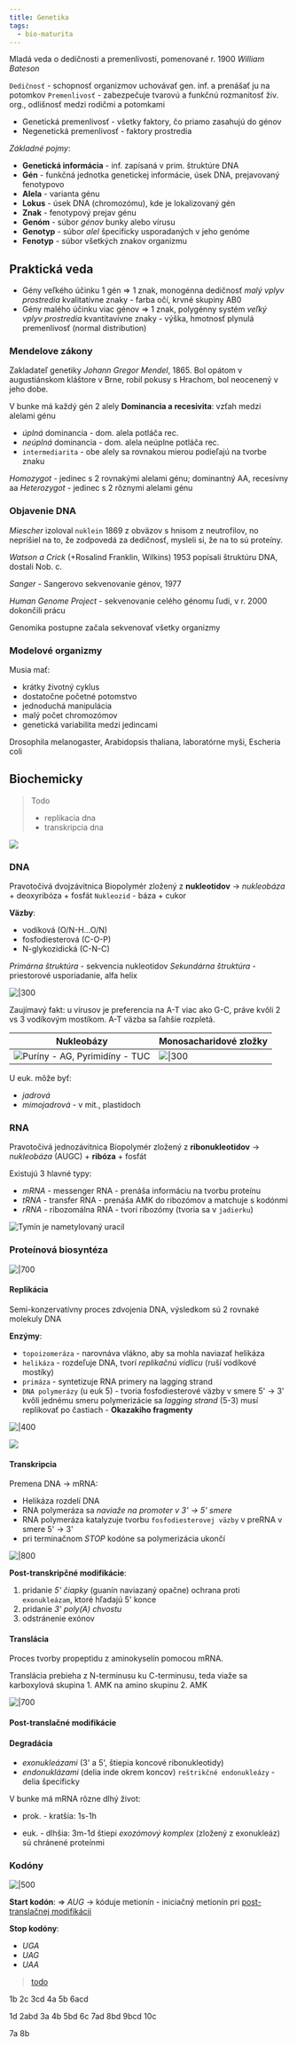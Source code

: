 ```yaml
---
title: Genetika
tags:
  - bio-maturita
---
```


Mladá veda o dedičnosti a premenlivosti, pomenované r. 1900 *William Bateson*

`Dedičnosť` - schopnosť organizmov uchovávať gen. inf. a prenášať ju na potomkov
`Premenlivosť` - zabezpečuje tvarovú a funkčnú rozmanitosť živ. org., odlišnosť medzi rodičmi a potomkami
- Genetická premenlivosť - všetky faktory, čo priamo zasahujú do génov
- Negenetická premenlivosť - faktory prostredia

*Základné pojmy*:
- **Genetická informácia** - inf. zapísaná v prim. štruktúre DNA
- **Gén** - funkčná jednotka genetickej informácie, úsek DNA, prejavovaný fenotypovo
- **Alela** - varianta génu
- **Lokus** - úsek DNA (chromozómu), kde je lokalizovaný gén
- **Znak** - fenotypový prejav génu
- **Genóm** - súbor *génov* bunky alebo vírusu
- **Genotyp** - súbor *alel* špecificky usporadaných v jeho genóme
- **Fenotyp** - súbor všetkých znakov organizmu

## Praktická veda

- Gény veľkého účinku
	1 gén => 1 znak, monogénna dedičnosť
	*malý vplyv prostredia*
	kvalitatívne znaky - farba očí, krvné skupiny AB0
- Gény malého účinku
	viac génov => 1 znak, polygénny systém
	*veľký vplyv prostredia*
	kvantitavívne znaky - výška, hmotnosť
	plynulá premenlivosť (normal distribution)

### Mendelove zákony

Zakladateľ genetiky *Johann Gregor Mendel*, 1865.
Bol opátom v augustiánskom kláštore v Brne, robil pokusy s Hrachom, bol neocenený v jeho dobe.

V bunke má každý gén 2 alely
**Dominancia a recesivita**: vzťah medzi alelami génu
 - *úplná* dominancia - dom. alela potláča rec.
 - *neúplná* dominancia - dom. alela neúplne potláča rec.
 - `intermediarita` - obe alely sa rovnakou mierou podieľajú na tvorbe znaku

*Homozygot* - jedinec s 2 rovnakými alelami génu; dominantný AA, recesívny aa
*Heterozygot* - jedinec s 2 rôznymi alelami génu

### Objavenie DNA

*Miescher* izoloval `nuklein` 1869 z obväzov s hnisom z neutrofilov, no neprišiel na to, že zodpovedá za dedičnosť, mysleli si, že na to sú proteíny.

*Watson a Crick* (+Rosalind Franklin, Wilkins) 1953 popísali štruktúru DNA, dostali Nob. c.

*Sanger* - Sangerovo sekvenovanie génov, 1977

*Human Genome Project* - sekvenovanie celého génomu ľudí, v r. 2000 dokončili prácu

Genomika postupne začala sekvenovať všetky organizmy

### Modelové organizmy

Musia mať:
- krátky životný cyklus
- dostatočne početné potomstvo
- jednoduchá manipulácia
- malý počet chromozómov
- genetická variabilita medzi jedincami

Drosophila melanogaster, Arabidopsis thaliana, laboratórne myši, Escheria coli

## Biochemicky

> Todo
> - replikacia dna
> - transkripcia dna

![](attachments/gen.png)

### DNA

Pravotočivá dvojzávitnica
Biopolymér zložený z **nukleotidov** -> *nukleobáza* + deoxyribóza + fosfát
`Nukleozid` - báza + cukor

**Väzby**:
- vodíková (O/N-H...O/N)
- fosfodiesterová (C-O-P)
- N-glykozidická (C-N-C)

*Primárna štruktúra* - sekvencia nukleotidov
*Sekundárna štruktúra* - priestorové usporiadanie, alfa helix

![|300](attachments/DNA_štruktúra.png)

Zaujímavý fakt: u vírusov je preferencia na A-T viac ako G-C, práve kvôli 2 vs 3 vodíkovým mostíkom. A-T väzba sa ľahšie rozpletá.

| **Nukleobázy**                                                      | **Monosacharidové zložky**                     |
| ------------------------------------------------------------------- | ---------------------------------------------- |
| ![Puríny - AG, Pyrimidíny - TUC](attachments/purín-a-pyrimidín.png) | ![\|300](attachments/ribóza-a-deoxyribóza.png) |

U euk. môže byť:
- *jadrová*
- *mimojadrová* - v mit., plastidoch

### RNA

Pravotočivá jednozávitnica
Biopolymér zložený z **ribonukleotidov** -> *nukleobáza* (AUGC) + **ribóza** + fosfát

Existujú 3 hlavné typy:
- *mRNA* - messenger RNA - prenáša informáciu na tvorbu proteínu
- *tRNA* - transfer RNA - prenáša AMK do ribozómov a matchuje s kodónmi
- *rRNA* - ribozomálna RNA - tvorí ribozómy (tvoria sa v `jadierku`)

![Tymín je nametylovaný uracil](attachments/tymin-vs-uracil.png)

### Proteínová biosyntéza

![|700](attachments/proteínová_biosyntéza.png)

#### Replikácia

Semi-konzervatívny proces zdvojenia DNA, výsledkom sú 2 rovnaké molekuly DNA

**Enzýmy**:
- `topoizomeráza` - narovnáva vlákno, aby sa mohla naviazať helikáza
- `helikáza` - rozdeľuje DNA, tvorí *replikačnú vidlicu* (ruší vodíkové mostíky)
- `primáza` - syntetizuje RNA primery na lagging strand
- `DNA polymerázy` (u euk 5) - tvoria fosfodiesterové väzby v smere 5' -> 3'
	kvôli jednému smeru polymerizácie sa *lagging strand* (5-3) musí replikovať po častiach - **Okazakiho fragmenty**

![|400](attachments/dna-replikácia.png)

![](https://media0.giphy.com/media/3G3fNzu04GvPW/giphy.gif?cid=6c09b952lmzgksbejf76agzu5p3g6lzep5kamrosma3f1wan&ep=v1_gifs_search&rid=giphy.gif&ct=g)

#### Transkripcia

Premena DNA -> mRNA:
- Helikáza rozdelí DNA
- RNA polymeráza sa *naviaže na promoter v 3' -> 5' smere*
- RNA polymeráza katalyzuje tvorbu `fosfodiesterovej väzby` v preRNA v smere 5' -> 3'
- pri terminačnom *STOP* kodóne sa polymerizácia ukončí

![|800](attachments/transkripcia_rna.png)

**Post-transkripčné modifikácie**:
1. pridanie *5' čiapky* (guanín naviazaný opačne)
	ochrana proti `exonukleázam`, ktoré hľadajú 5' konce
2. pridanie *3' poly(A) chvostu*
3. odstránenie exónov

#### Translácia

Proces tvorby propeptidu z aminokyselín pomocou mRNA.


Translácia prebieha z N-terminusu ku C-terminusu, teda viaže sa karboxylová skupina 1. AMK na amino skupinu 2. AMK

![|700](attachments/proteinogenne_aminokyseliny.png)

#### Post-translačné modifikácie



#### Degradácia 
- *exonukleázami* (3' a 5', štiepia koncové ribonukleotidy) 
- *endonuklázami* (delia inde okrem koncov)
	`reštrikčné endonukleázy` - delia špecificky 

V bunke má mRNA rôzne dlhý život:
- prok. - kratšia: 1s-1h
	
- euk. - dlhšia: 3m-1d
	štiepi *exozómový komplex* (zložený z exonukleáz)
	sú chránené proteínmi



### Kodóny

![|500](attachments/rna-kodonova-tabulka.png)

**Start kodón**:
=> *AUG* -> kóduje metionín - iniciačný metionín pri [post-translačnej modifikácii](#Post-translačné%20modifikácie)

**Stop kodóny**:
- *UGA*
- *UAG*
- *UAA*

> [todo](https://en.wikipedia.org/wiki/Genetic_code)


1b
2c
3cd
4a
5b
6acd

1d
2abd
3a
4b
5bd
6c
7ad
8bd
9bcd
10c

7a
8b
